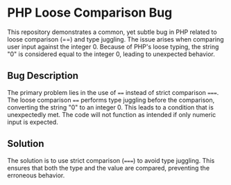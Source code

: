 # PHP Loose Comparison Bug

This repository demonstrates a common, yet subtle bug in PHP related to loose comparison (==) and type juggling.  The issue arises when comparing user input against the integer 0.  Because of PHP's loose typing, the string "0" is considered equal to the integer 0, leading to unexpected behavior.

## Bug Description

The primary problem lies in the use of `==` instead of strict comparison `===`.  The loose comparison `==` performs type juggling before the comparison, converting the string "0" to an integer 0.  This leads to a condition that is unexpectedly met. The code will not function as intended if only numeric input is expected.

## Solution

The solution is to use strict comparison (`===`) to avoid type juggling. This ensures that both the type and the value are compared, preventing the erroneous behavior.
